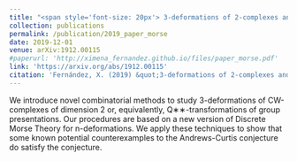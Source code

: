 ```yaml
---
title: "<span style='font-size: 20px'> 3-deformations of 2-complexes and Morse Theory "
collection: publications
permalink: /publication/2019_paper_morse
date: 2019-12-01
venue: arXiv:1912.00115
#paperurl: 'http://ximena_fernandez.github.io/files/paper_morse.pdf'
link: 'https://arxiv.org/abs/1912.00115'
citation: 'Fernández, X. (2019) &quot;3-deformations of 2-complexes and Morse Theory.&quot; <i>arXiv:1912.00115</i>'
---
```



We introduce novel combinatorial methods to study 3-deformations of CW-complexes of dimension 2 or, equivalently, Q∗∗-transformations of group presentations. Our procedures are based on a new version of Discrete Morse Theory for n-deformations. We apply these techniques to show that some known potential counterexamples to the Andrews-Curtis conjecture do satisfy the conjecture.</font>